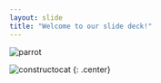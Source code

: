 ```yaml
---
layout: slide
title: "Welcome to our slide deck!"
---
```


![parrot](https://cultofthepartyparrot.com/parrots/hd/partyparrot.gif)

![constructocat](https://octodex.github.com/images/constructocat2.jpg)
{: .center}

